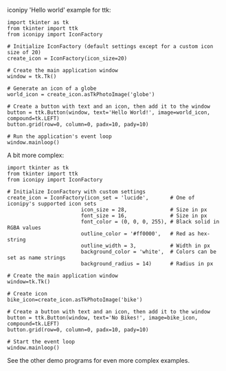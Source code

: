 iconipy 'Hello world' example for ttk:

    import tkinter as tk
    from tkinter import ttk
    from iconipy import IconFactory

    # Initialize IconFactory (default settings except for a custom icon size of 20)
    create_icon = IconFactory(icon_size=20)

    # Create the main application window
    window = tk.Tk()

    # Generate an icon of a globe
    world_icon = create_icon.asTkPhotoImage('globe')

    # Create a button with text and an icon, then add it to the window
    button = ttk.Button(window, text='Hello World!', image=world_icon, compound=tk.LEFT)
    button.grid(row=0, column=0, padx=10, pady=10)

    # Run the application's event loop
    window.mainloop()

A bit more complex:

    import tkinter as tk
    from tkinter import ttk
    from iconipy import IconFactory
    
    # Initialize IconFactory with custom settings
    create_icon = IconFactory(icon_set = 'lucide',       # One of iconipy's supported icon sets 
                            icon_size = 28,              # Size in px
                            font_size = 16,              # Size in px  
                            font_color = (0, 0, 0, 255), # Black solid in RGBA values
                            outline_color = '#ff0000',   # Red as hex-string
                            outline_width = 3,           # Width in px
                            background_color = 'white',  # Colors can be set as name strings
                            background_radius = 14)      # Radius in px
    
    # Create the main application window
    window=tk.Tk()
    
    # Create icon
    bike_icon=create_icon.asTkPhotoImage('bike')
    
    # Create a button with text and an icon, then add it to the window
    button = ttk.Button(window, text='No Bikes!', image=bike_icon, compound=tk.LEFT)
    button.grid(row=0, column=0, padx=10, pady=10)
    
    # Start the event loop
    window.mainloop()

See the other demo programs for even more complex examples.
